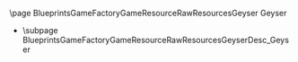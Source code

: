 \page BlueprintsGameFactoryGameResourceRawResourcesGeyser Geyser
- \subpage BlueprintsGameFactoryGameResourceRawResourcesGeyserDesc_Geyser
